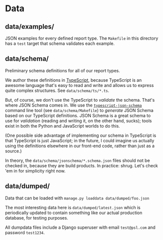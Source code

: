 # Data

## data/examples/

JSON examples for every defined report type. The `Makefile` in this directory has a `test` target that schema validates each example.

## data/schema/

Preliminary schema definitions for all of our report types.

We author these definitions in [TypeScript](https://www.typescriptlang.org), because TypeScript is an awesome language that's easy to read and write and allows us to express quite complex structures. See `data/schema/ts/*.ts`.

But, of course, we don't use the TypeScript to _validate_ the schema. That's where JSON Schema comes in. We use the [`typescript-json-schema`](https://github.com/YousefED/typescript-json-schema) command line tool (see `data/schema/Makefile`) to _generate_ JSON Schema based on our TypeScript definitions. JSON Schema is a great schema to use for _validation_ (reading and writing it, on the other hand, sucks); tools exist in both the Python and JavaScript worlds to do this.

(One possible side advantage of implementing our schema in TypeScript is that TypeScript is just JavaScript; in the future, I could imagine us actually using the definitions elsewhere in our front-end code, rather than just as a source.)

In theory, the `data/schema/jsonschema/*.schema.json` files should not be checked in, because they are build products. In practice: shrug. Let's check 'em in for simplicity right now.

## data/dumped/

Data that can be loaded with `manage.py loaddata data/dumped/foo.json`

The most interesting data here is `data/dumped/latest.json` which is periodically updated to contain something like our actual production database, for testing purposes.

All dumpdata files include a Django superuser with email `test@psl.com` and password `test1234`.
